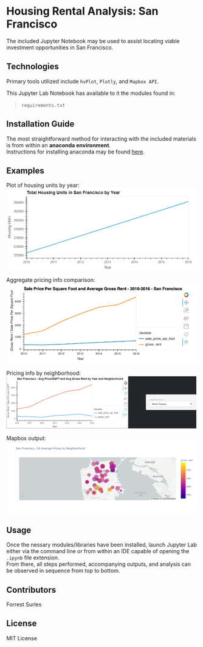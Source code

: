 # Housing Rental Analysis: San Francisco

The included Jupyter Notebook may be used to assist locating viable investment opportunities in San Francisco.

## Technologies

Primary tools utilized include `hvPlot`, `Plotly`, and `Mapbox API`.

This Jupyter Lab Notebook has available to it the modules found in:<br>
> `requirements.txt`

## Installation Guide

The most straightforward method for interacting with the included materials is from within an **anaconda environment**.<br>
Instructions for installing anaconda may be found [here](https://www.anaconda.com/products/individual).

## Examples

Plot of housing units by year:<br>
<img src='./Images/zoomed-housing-units-by-year.png' width=500>

Aggregate pricing info comparison:<br>
<img src='./Images/avg-sale-px-sq-foot-gross-rent.png' width=500>

Pricing info by neighborhood:<br>
<img src='./Images/pricing-info-by-neighborhood.png' width=500>

Mapbox output:<br>
<img src='./Images/mapbox-plot.png' width=500>

## Usage

Once the nessary modules/libraries have been installed, launch Jupyter Lab either via the command line or from within an IDE capable of opening the `.ipynb` file extension.<br>
From there, all steps performed, accompanying outputs, and analysis can be observed in sequence from top to bottom.

## Contributors

Forrest Surles

## License

MIT License
